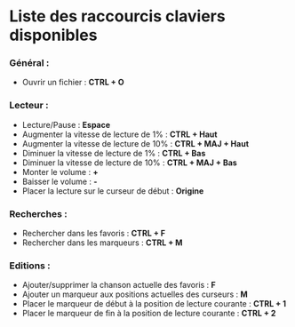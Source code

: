 # Liste des raccourcis claviers disponibles

### Général :

* Ouvrir un fichier : **CTRL + O**

### Lecteur :

* Lecture/Pause : **Espace**  
* Augmenter la vitesse de lecture de 1% : **CTRL + Haut**  
* Augmenter la vitesse de lecture de 10% : **CTRL + MAJ + Haut**  
* Diminuer la vitesse de lecture de 1% : **CTRL + Bas**  
* Diminuer la vitesse de lecture de 10% : **CTRL + MAJ + Bas**  
* Monter le volume : **+**  
* Baisser le volume : **-**  
* Placer la lecture sur le curseur de début : **Origine**  

### Recherches :

* Rechercher dans les favoris : **CTRL + F**  
* Rechercher dans les marqueurs : **CTRL + M**  

### Editions :

* Ajouter/supprimer la chanson actuelle des favoris : **F**  
* Ajouter un marqueur aux positions actuelles des curseurs : **M**  
* Placer le marqueur de début à la position de lecture courante : **CTRL + 1**  
* Placer le marqueur de fin à la position de lecture courante : **CTRL + 2**  